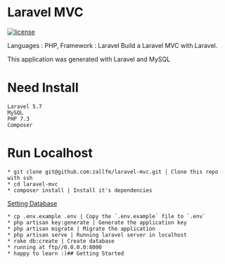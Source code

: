 # Laravel MVC
 [![license](https://img.shields.io/github/license/mashape/apistatus.svg)]()

Languages : PHP, Framework : Laravel
Build a Laravel MVC with Laravel.  

This application was generated with Laravel and MySQL

# Need Install
    Laravel 5.7
    MySQL
    PHP 7.3
    Composer

# Run Localhost
  
    * git clone git@github.com:zallfm/laravel-mvc.git | Clone this repo with ssh
    * cd laravel-mvc
    * composer install | Install it's dependencies
    
   [Setting Database](https://www.a2hosting.com/kb/developer-corner/mysql/managing-mysql-databases-and-users-from-the-command-line)
   
    * cp .env.example .env | Copy the `.env.example` file to `.env`
    * php artisan key:generate | Generate the application key
    * php artisan migrate | Migrate the application
    * php artisan serve | Running laravel server in localhost
    * rake db:create | Create database
    * running at ftp//0.0.0.0:8000
    * happy to learn :)## Getting Started
